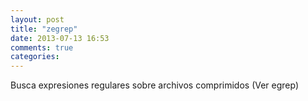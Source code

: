 ```yaml
---
layout: post
title: "zegrep"
date: 2013-07-13 16:53
comments: true
categories: 
---
```

Busca expresiones regulares sobre archivos comprimidos (Ver egrep)

